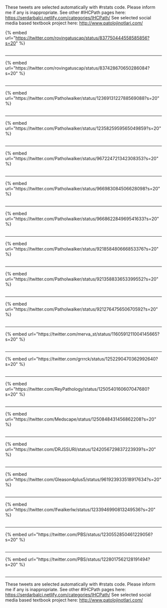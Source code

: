 

These tweets are selected automatically with #rstats code. Please inform me if any is inappropriate.
See other #IHCPath pages here: https://serdarbalci.netlify.com/categories/IHCPath/ 
See selected social media based textbook project here: http://www.patolojinotlari.com/

{% embed url="https://twitter.com/rovingatuscap/status/837750444558585856?s=20" %}<br>
<br>
<hr>
{% embed url="https://twitter.com/rovingatuscap/status/837428670650286084?s=20" %}<br>
<br>
<hr>
{% embed url="https://twitter.com/Patholwalker/status/1236913122788569088?s=20" %}<br>
<br>
<hr>
{% embed url="https://twitter.com/Patholwalker/status/1235825959565049859?s=20" %}<br>
<br>
<hr>
{% embed url="https://twitter.com/Patholwalker/status/967224721342308353?s=20" %}<br>
<br>
<hr>
{% embed url="https://twitter.com/Patholwalker/status/966983084506628098?s=20" %}<br>
<br>
<hr>
{% embed url="https://twitter.com/Patholwalker/status/966862284969541633?s=20" %}<br>
<br>
<hr>
{% embed url="https://twitter.com/Patholwalker/status/921858480666853376?s=20" %}<br>
<br>
<hr>
{% embed url="https://twitter.com/Patholwalker/status/921358833653399552?s=20" %}<br>
<br>
<hr>
{% embed url="https://twitter.com/Patholwalker/status/921276475650670592?s=20" %}<br>
<br>
<hr>
{% embed url="https://twitter.com/merva_st/status/1160591211004145665?s=20" %}<br>
<br>
<hr>
{% embed url="https://twitter.com/grrrck/status/1252290470362992640?s=20" %}<br>
<br>
<hr>
{% embed url="https://twitter.com/ReyPathology/status/1250540160607047680?s=20" %}<br>
<br>
<hr>
{% embed url="https://twitter.com/Medscape/status/1250848431456862208?s=20" %}<br>
<br>
<hr>
{% embed url="https://twitter.com/DRJSSURI/status/1242056729837223939?s=20" %}<br>
<br>
<hr>
{% embed url="https://twitter.com/Gleason4plus5/status/961923933518917634?s=20" %}<br>
<br>
<hr>
{% embed url="https://twitter.com/lfwalkerlw/status/1233946990813249536?s=20" %}<br>
<br>
<hr>
{% embed url="https://twitter.com/PBS/status/1230552850461229056?s=20" %}<br>
<br>
<hr>
{% embed url="https://twitter.com/PBS/status/1228017562128191494?s=20" %}<br>
<br>
<hr>


These tweets are selected automatically with #rstats code. Please inform me if any is inappropriate.
See other #IHCPath pages here: https://serdarbalci.netlify.com/categories/IHCPath/ 
See selected social media based textbook project here: http://www.patolojinotlari.com/
